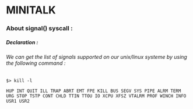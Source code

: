 # MINITALK

    
### About signal() syscall :
##### Declaration :
     
###### We can get the list of signals supported on our unix/linux systeme by using the following command :
```
$> kill -l

HUP INT QUIT ILL TRAP ABRT EMT FPE KILL BUS SEGV SYS PIPE ALRM TERM URG STOP TSTP CONT CHLD TTIN TTOU IO XCPU XFSZ VTALRM PROF WINCH INFO USR1 USR2
``` 
    
